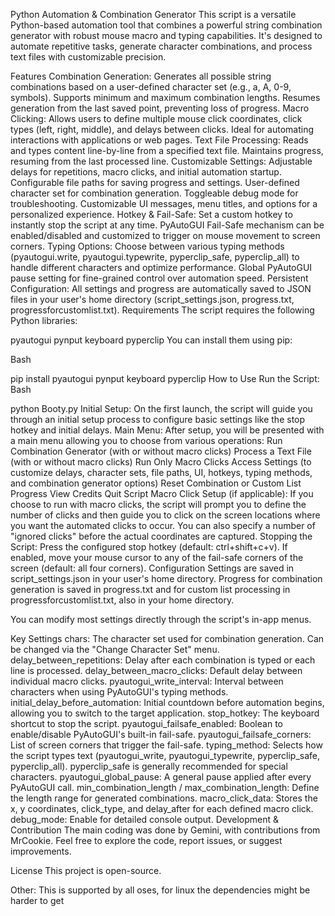 Python Automation & Combination Generator
This script is a versatile Python-based automation tool that combines a powerful string combination generator with robust mouse macro and typing capabilities. It's designed to automate repetitive tasks, generate character combinations, and process text files with customizable precision.

Features
Combination Generation:
Generates all possible string combinations based on a user-defined character set (e.g., a, A, 0-9, symbols).
Supports minimum and maximum combination lengths.
Resumes generation from the last saved point, preventing loss of progress.
Macro Clicking:
Allows users to define multiple mouse click coordinates, click types (left, right, middle), and delays between clicks.
Ideal for automating interactions with applications or web pages.
Text File Processing:
Reads and types content line-by-line from a specified text file.
Maintains progress, resuming from the last processed line.
Customizable Settings:
Adjustable delays for repetitions, macro clicks, and initial automation startup.
Configurable file paths for saving progress and settings.
User-defined character set for combination generation.
Toggleable debug mode for troubleshooting.
Customizable UI messages, menu titles, and options for a personalized experience.
Hotkey & Fail-Safe:
Set a custom hotkey to instantly stop the script at any time.
PyAutoGUI Fail-Safe mechanism can be enabled/disabled and customized to trigger on mouse movement to screen corners.
Typing Options:
Choose between various typing methods (pyautogui.write, pyautogui.typewrite, pyperclip_safe, pyperclip_all) to handle different characters and optimize performance.
Global PyAutoGUI pause setting for fine-grained control over automation speed.
Persistent Configuration:
All settings and progress are automatically saved to JSON files in your user's home directory (script_settings.json, progress.txt, progressforcustomlist.txt).
Requirements
The script requires the following Python libraries:

pyautogui
pynput
keyboard
pyperclip
You can install them using pip:

Bash

pip install pyautogui pynput keyboard pyperclip
How to Use
Run the Script:
Bash

python Booty.py
Initial Setup: On the first launch, the script will guide you through an initial setup process to configure basic settings like the stop hotkey and initial delays.
Main Menu: After setup, you will be presented with a main menu allowing you to choose from various operations:
Run Combination Generator (with or without macro clicks)
Process a Text File (with or without macro clicks)
Run Only Macro Clicks
Access Settings (to customize delays, character sets, file paths, UI, hotkeys, typing methods, and combination generator options)
Reset Combination or Custom List Progress
View Credits
Quit Script
Macro Click Setup (if applicable): If you choose to run with macro clicks, the script will prompt you to define the number of clicks and then guide you to click on the screen locations where you want the automated clicks to occur. You can also specify a number of "ignored clicks" before the actual coordinates are captured.
Stopping the Script:
Press the configured stop hotkey (default: ctrl+shift+c+v).
If enabled, move your mouse cursor to any of the fail-safe corners of the screen (default: all four corners).
Configuration
Settings are saved in script_settings.json in your user's home directory. Progress for combination generation is saved in progress.txt and for custom list processing in progressforcustomlist.txt, also in your home directory.

You can modify most settings directly through the script's in-app menus.

Key Settings
chars: The character set used for combination generation. Can be changed via the "Change Character Set" menu.
delay_between_repetitions: Delay after each combination is typed or each line is processed.
delay_between_macro_clicks: Default delay between individual macro clicks.
pyautogui_write_interval: Interval between characters when using PyAutoGUI's typing methods.
initial_delay_before_automation: Initial countdown before automation begins, allowing you to switch to the target application.
stop_hotkey: The keyboard shortcut to stop the script.
pyautogui_failsafe_enabled: Boolean to enable/disable PyAutoGUI's built-in fail-safe.
pyautogui_failsafe_corners: List of screen corners that trigger the fail-safe.
typing_method: Selects how the script types text (pyautogui_write, pyautogui_typewrite, pyperclip_safe, pyperclip_all). pyperclip_safe is generally recommended for special characters.
pyautogui_global_pause: A general pause applied after every PyAutoGUI call.
min_combination_length / max_combination_length: Define the length range for generated combinations.
macro_click_data: Stores the x, y coordinates, click_type, and delay_after for each defined macro click.
debug_mode: Enable for detailed console output.
Development & Contribution
The main coding was done by Gemini, with contributions from MrCookie. Feel free to explore the code, report issues, or suggest improvements.

License
This project is open-source. 

Other: This is supported by all oses, for linux the dependencies might be harder to get
